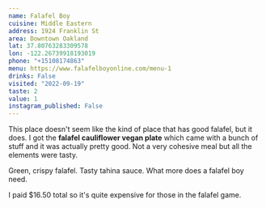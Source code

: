 ```yaml
---
name: Falafel Boy
cuisine: Middle Eastern
address: 1924 Franklin St
area: Downtown Oakland
lat: 37.80763283309578
lon: -122.26739918193019
phone: "+15108174863"
menu: https://www.falafelboyonline.com/menu-1
drinks: False
visited: "2022-09-19"
taste: 2
value: 1
instagram_published: False
---
```


This place doesn't seem like the kind of place that has good falafel, but it does. I got the **falafel cauliflower vegan plate** which came with a bunch of stuff and it was actually pretty good. Not a very cohesive meal but all the elements were tasty.

Green, crispy falafel. Tasty tahina sauce. What more does a falafel boy need.

I paid $16.50 total so it's quite expensive for those in the falafel game.
